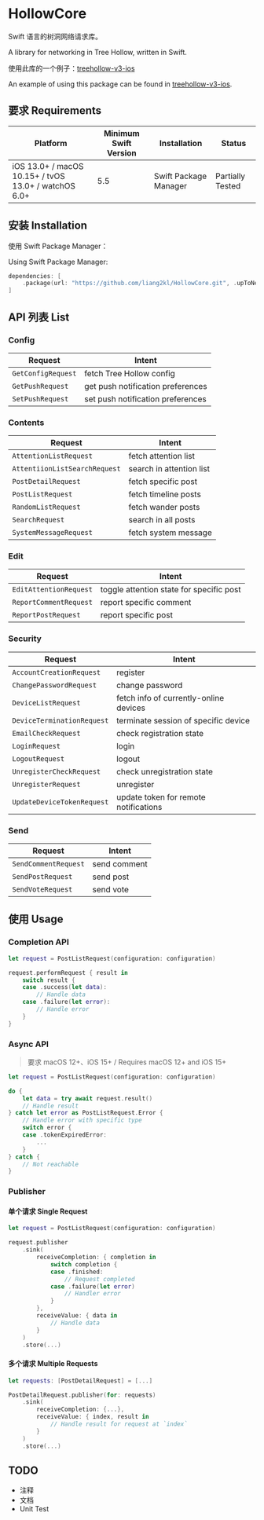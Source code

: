# HollowCore

Swift 语言的树洞网络请求库。

A library for networking in Tree Hollow, written in Swift.

使用此库的一个例子：[treehollow-v3-ios](https://github.com/treehollow/treehollow-v3-ios)

An example of using this package can be found in [treehollow-v3-ios](https://github.com/treehollow/treehollow-v3-ios).

## 要求 Requirements

| Platform | Minimum Swift Version | Installation | Status |
| --- | --- | --- | --- |
| iOS 13.0+ / macOS 10.15+ / tvOS 13.0+ / watchOS 6.0+ | 5.5 | Swift Package Manager | Partially Tested |

## 安装 Installation

使用 Swift Package Manager：

Using Swift Package Manager:

```swift
dependencies: [
    .package(url: "https://github.com/liang2kl/HollowCore.git", .upToNextMajor(from: "0.1"))
]
```

## API 列表 List

### Config

| Request | Intent |
| --- | --- |
| `GetConfigRequest` | fetch Tree Hollow config |
| `GetPushRequest` | get push notification preferences |
| `SetPushRequest` | set push notification preferences |

### Contents

| Request | Intent |
| --- | --- |
| `AttentionListRequest` | fetch attention list |
| `AttentiionListSearchRequest` | search in attention list |
| `PostDetailRequest` | fetch specific post |
| `PostListRequest` | fetch timeline posts |
| `RandomListRequest` | fetch wander posts |
| `SearchRequest` | search in all posts |
| `SystemMessageRequest` | fetch system message |

### Edit

| Request | Intent |
| --- | --- |
| `EditAttentionRequest` | toggle attention state for specific post |
| `ReportCommentRequest` | report specific comment |
| `ReportPostRequest` | report specific post |

### Security

| Request | Intent |
| --- | --- |
| `AccountCreationRequest` | register |
| `ChangePasswordRequest` | change password |
| `DeviceListRequest` | fetch info of currently-online devices |
| `DeviceTerminationRequest` | terminate session of specific device |
| `EmailCheckRequest` | check registration state |
| `LoginRequest` | login |
| `LogoutRequest` | logout |
| `UnregisterCheckRequest` | check unregistration state |
| `UnregisterRequest` | unregister |
| `UpdateDeviceTokenRequest` | update token for remote notifications |

### Send

| Request | Intent |
| --- | --- |
| `SendCommentRequest` | send comment |
| `SendPostRequest` | send post |
| `SendVoteRequest` | send vote |

## 使用 Usage

### Completion API

```swift
let request = PostListRequest(configuration: configuration)

request.performRequest { result in
    switch result {
    case .success(let data):
        // Handle data
    case .failure(let error):
        // Handle error
    }
}
```

### Async API

> 要求 macOS 12+、iOS 15+ / Requires macOS 12+ and iOS 15+

```swift
let request = PostListRequest(configuration: configuration)

do {
    let data = try await request.result()
    // Handle result
} catch let error as PostListRequest.Error {
    // Handle error with specific type
    switch error {
    case .tokenExpiredError:
        ...
    }
} catch {
    // Not reachable
}
```

### Publisher

#### 单个请求 Single Request

```swift
let request = PostListRequest(configuration: configuration)

request.publisher
    .sink(
        receiveCompletion: { completion in
            switch completion {
            case .finished:
                // Request completed
            case .failure(let error)
                // Handler error
            }
        }, 
        receiveValue: { data in
            // Handle data
        }
    )
    .store(...)
```

#### 多个请求 Multiple Requests

```swift
let requests: [PostDetailRequest] = [...]

PostDetailRequest.publisher(for: requests)
    .sink(
        receiveCompletion: {...}, 
        receiveValue: { index, result in
            // Handle result for request at `index`
        }
    )
    .store(...)
```

## TODO

- 注释
- 文档
- Unit Test
